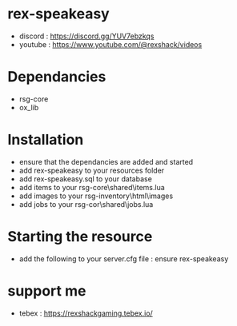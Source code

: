 # rex-speakeasy
- discord : https://discord.gg/YUV7ebzkqs
- youtube : https://www.youtube.com/@rexshack/videos

# Dependancies
- rsg-core
- ox_lib

# Installation
- ensure that the dependancies are added and started
- add rex-speakeasy to your resources folder
- add rex-speakeasy.sql to your database
- add items to your rsg-core\shared\items.lua
- add images to your rsg-inventory\html\images
- add jobs to your rsg-cor\shared\jobs.lua

# Starting the resource
- add the following to your server.cfg file : ensure rex-speakeasy

# support me
- tebex : https://rexshackgaming.tebex.io/